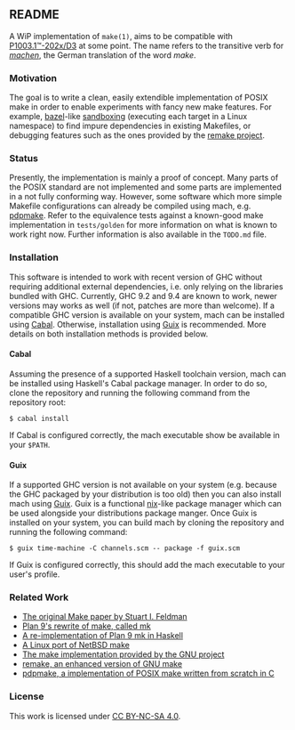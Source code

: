 ## README

A WiP implementation of `make(1)`, aims to be compatible with [P1003.1™-202x/D3][posix draft] at some point.
The name refers to the transitive verb for [*machen*][wiktionary machen], the German translation of the word *make*.

### Motivation

The goal is to write a clean, easily extendible implementation of POSIX make in order to enable experiments with fancy new make features.
For example, [bazel][bazel web]-like [sandboxing][bazel sandbox] (executing each target in a Linux namespace) to find impure dependencies in existing Makefiles, or debugging features such as the ones provided by the [remake project][remake github].

### Status

Presently, the implementation is mainly a proof of concept.
Many parts of the POSIX standard are not implemented and some parts are implemented in a not fully conforming way.
However, some software which more simple Makefile configurations can already be compiled using mach, e.g. [pdpmake][pdpmake makefile].
Refer to the equivalence tests against a known-good make implementation in `tests/golden` for more information on what is known to work right now.
Further information is also available in the `TODO.md` file.

### Installation

This software is intended to work with recent version of GHC without requiring additional external dependencies, i.e. only relying on the libraries bundled with GHC.
Currently, GHC 9.2 and 9.4 are known to work, newer versions may works as well (if not, patches are more than welcome).
If a compatible GHC version is available on your system, mach can be installed using [Cabal][cabal web].
Otherwise, installation using [Guix][guix web] is recommended.
More details on both installation methods is provided below.

#### Cabal

Assuming the presence of a supported Haskell toolchain version, mach can be installed using Haskell's Cabal package manager.
In order to do so, clone the repository and running the following command from the repository root:

    $ cabal install

If Cabal is configured correctly, the mach executable show be available in your `$PATH`.

#### Guix

If a supported GHC version is not available on your system (e.g. because the GHC packaged by your distribution is too old) then you can also install mach using [Guix][guix web].
Guix is a functional [nix][nix web]-like package manager which can be used alongside your distributions package manger.
Once Guix is installed on your system, you can build mach by cloning the repository and running the following command:

    $ guix time-machine -C channels.scm -- package -f guix.scm

If Guix is configured correctly, this should add the mach executable to your user's profile.

### Related Work

* [The original Make paper by Stuart I. Feldman][feldman make]
* [Plan 9's rewrite of make, called mk][plan9 mk]
* [A re-implementation of Plan 9 mk in Haskell][hmk github]
* [A Linux port of NetBSD make][bmake web]
* [The make implementation provided by the GNU project][gnu make]
* [remake, an enhanced version of GNU make][remake github]
* [pdpmake, a implementation of POSIX make written from scratch in C][pdpmake web]

### License

This work is licensed under [CC BY-NC-SA 4.0][cc license].

[posix draft]: https://www.opengroup.org/austin/login.html
[cc license]: http://creativecommons.org/licenses/by-nc-sa/4.0
[feldman make]: https://doi.org/10.1002/spe.4380090402
[plan9 mk]: https://plan9.io/sys/doc/mk.pdf
[hmk github]: https://github.com/mboes/hmk
[bmake web]: http://www.crufty.net/help/sjg/bmake.html
[gnu make]: https://www.gnu.org/software/make
[remake github]: https://github.com/rocky/remake
[pdpmake web]: https://frippery.org/make/
[pdpmake makefile]: https://github.com/rmyorston/pdpmake/blob/master/Makefile
[guix web]: https://guix.gnu.org
[nix web]: https://nixos.org/nix/
[cabal web]: https://haskell.org/cabal
[bazel web]: https://bazel.build
[bazel sandbox]: https://bazel.build/docs/sandboxing
[wiktionary machen]: https://en.wiktionary.org/wiki/machen
